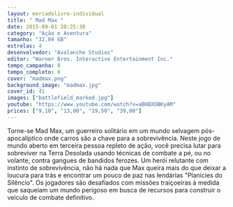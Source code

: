 ```yaml
---
layout: mercadolivre-individual
title: " Mad Max "
date: 2015-09-01 20:25:30
category: "Ação e Aventura"
tamanho: "32,04 GB"
estrelas: 4
desenvolvedor: "Avalanche Studios"
editor: "Warner Bros. Interactive Entertainment Inc."
tempo_campanha: 0
tempo_completo: 0
cover: "madmax.png"
background_image: "madmax.jpg"
cover_id: 41
images: ["battlefield_marked.jpg"]
youtube: "https://www.youtube.com/watch?v=aBHBXOBKyAM"
prices: ["9,10", "13,00", "19,50", "39,00"]
---
```


Torne-se Mad Max, um guerreiro solitário em um mundo selvagem pós-apocalíptico onde carros são a chave para a sobrevivência. Neste jogo de mundo aberto em terceira pessoa repleto de ação, você precisa lutar para sobreviver na Terra Desolada usando técnicas de combate a pé, ou no volante, contra gangues de bandidos ferozes. Um herói relutante com instinto de sobrevivência, não há nada que Max queira mais do que deixar a loucura para trás e encontrar um pouco de paz nas lendárias "Planícies do Silêncio". Os jogadores são desafiados com missões traiçoeiras à medida que saqueiam um mundo perigoso em busca de recursos para construir o veículo de combate definitivo.
